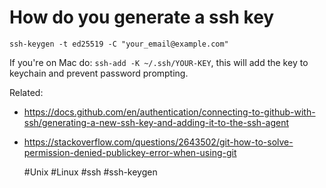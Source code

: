 # How do you generate a ssh key

`ssh-keygen -t ed25519 -C "your_email@example.com"`

If you're on Mac do: `ssh-add -K ~/.ssh/YOUR-KEY`, this will add the key to keychain and prevent password prompting.

Related:
 - https://docs.github.com/en/authentication/connecting-to-github-with-ssh/generating-a-new-ssh-key-and-adding-it-to-the-ssh-agent
 - https://stackoverflow.com/questions/2643502/git-how-to-solve-permission-denied-publickey-error-when-using-git

    #Unix #Linux #ssh #ssh-keygen
